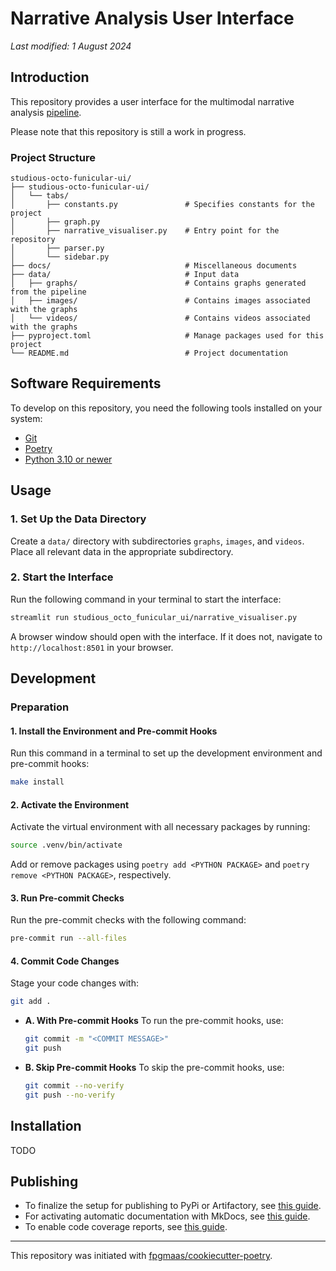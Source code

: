 # Narrative Analysis User Interface

_Last modified: 1 August 2024_

## Introduction

This repository provides a user interface for the multimodal narrative analysis [pipeline](https://github.com/AndrewTham/studious-octo-funicular).

Please note that this repository is still a work in progress.

### Project Structure

```
studious-octo-funicular-ui/
├── studious-octo-funicular-ui/
│   └── tabs/
│       ├── constants.py               # Specifies constants for the project
│       ├── graph.py
│       ├── narrative_visualiser.py    # Entry point for the repository
│       ├── parser.py
│       └── sidebar.py
├── docs/                              # Miscellaneous documents
├── data/                              # Input data
│   ├── graphs/                        # Contains graphs generated from the pipeline
│   ├── images/                        # Contains images associated with the graphs
│   └── videos/                        # Contains videos associated with the graphs
├── pyproject.toml                     # Manage packages used for this project
└── README.md                          # Project documentation
```

## Software Requirements

To develop on this repository, you need the following tools installed on your system:

- [Git](https://git-scm.com/book/en/v2/Getting-Started-Installing-Git)
- [Poetry](https://python-poetry.org/docs/)
- [Python 3.10 or newer](https://www.python.org/downloads/)

## Usage

### 1. Set Up the Data Directory

Create a `data/` directory with subdirectories `graphs`, `images`, and `videos`. Place all relevant data in the appropriate subdirectory.

### 2. Start the Interface

Run the following command in your terminal to start the interface:

```bash
streamlit run studious_octo_funicular_ui/narrative_visualiser.py
```

A browser window should open with the interface. If it does not, navigate to `http://localhost:8501` in your browser.

## Development

### Preparation

#### 1. Install the Environment and Pre-commit Hooks

Run this command in a terminal to set up the development environment and pre-commit hooks:

```bash
make install
```

#### 2. Activate the Environment

Activate the virtual environment with all necessary packages by running:

```bash
source .venv/bin/activate
```

Add or remove packages using `poetry add <PYTHON PACKAGE>` and `poetry remove <PYTHON PACKAGE>`, respectively.

#### 3. Run Pre-commit Checks

Run the pre-commit checks with the following command:

```bash
pre-commit run --all-files
```

#### 4. Commit Code Changes

Stage your code changes with:

```bash
git add .
```

- **A. With Pre-commit Hooks**
  To run the pre-commit hooks, use:

  ```bash
  git commit -m "<COMMIT MESSAGE>"
  git push
  ```

- **B. Skip Pre-commit Hooks**
  To skip the pre-commit hooks, use:

  ```bash
  git commit --no-verify
  git push --no-verify
  ```

## Installation

TODO

## Publishing

- To finalize the setup for publishing to PyPi or Artifactory, see [this guide](https://fpgmaas.github.io/cookiecutter-poetry/features/publishing/#set-up-for-pypi).
- For activating automatic documentation with MkDocs, see [this guide](https://fpgmaas.github.io/cookiecutter-poetry/features/mkdocs/#enabling-the-documentation-on-github).
- To enable code coverage reports, see [this guide](https://fpgmaas.github.io/cookiecutter-poetry/features/codecov/).

---

This repository was initiated with [fpgmaas/cookiecutter-poetry](https://github.com/fpgmaas/cookiecutter-poetry).
